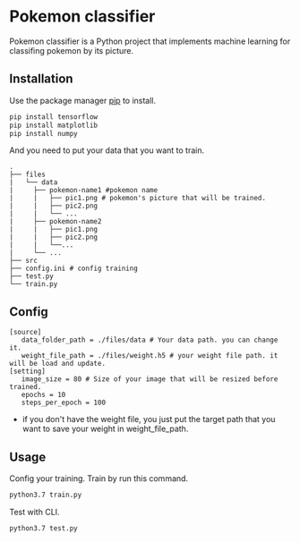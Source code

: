 # Pokemon classifier

Pokemon classifier is a Python project that implements machine learning for classifing pokemon by its picture.

## Installation

Use the package manager [pip](https://help.dreamhost.com/hc/en-us/articles/115000702772-Installing-a-custom-version-of-Python-3) to install.

```bash
pip install tensorflow
pip install matplotlib
pip install numpy
```

And you need to put your data that you want to train.

```
.
├── files
|   └── data
|     ├── pokemon-name1 #pokemon name
|     |   ├── pic1.png # pokemon's picture that will be trained.
|     |   ├── pic2.png
|     |   └── ...
|     ├── pokemon-name2
|     |   ├── pic1.png
|     |   ├── pic2.png
|     |   └──...
|     └── ...
├── src
├── config.ini # config training
├── test.py
└── train.py
```

## Config

```
[source]
   data_folder_path = ./files/data # Your data path. you can change it.
   weight_file_path = ./files/weight.h5 # your weight file path. it will be load and update.
[setting]
   image_size = 80 # Size of your image that will be resized before trained.
   epochs = 10
   steps_per_epoch = 100
```

- if you don't have the weight file, you just put the target path that you want to save your weight in weight_file_path.

## Usage

Config your training.
Train by run this command.

```bash
python3.7 train.py
```

Test with CLI.

```bash
python3.7 test.py
```
